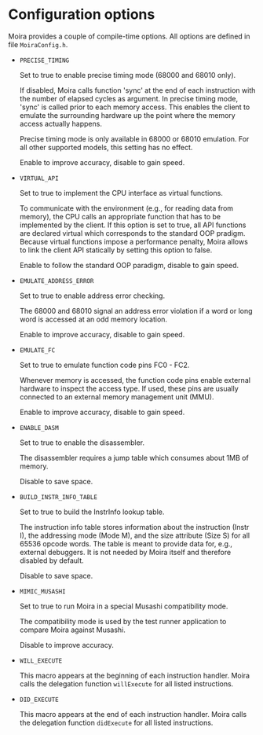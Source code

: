 # Configuration options

Moira provides a couple of compile-time options. All options are defined in file `MoiraConfig.h`. 

- `PRECISE_TIMING`

    Set to true to enable precise timing mode (68000 and 68010 only).

    If disabled, Moira calls function 'sync' at the end of each instruction with the number of elapsed cycles as argument. In precise timing mode, 'sync' is called prior to each memory access. This enables the client to emulate the surrounding hardware up the point where the memory access actually happens.
 
    Precise timing mode is only available in 68000 or 68010 emulation. For all other supported models, this setting has no effect.

    Enable to improve accuracy, disable to gain speed.

- `VIRTUAL_API`

    Set to true to implement the CPU interface as virtual functions.

    To communicate with the environment (e.g., for reading data from memory), the CPU calls an appropriate function that has to be implemented by the client. If this option is set to true, all API functions are declared virtual which corresponds to the standard OOP pradigm. Because virtual functions impose a performance penalty, Moira allows to link the client API statically by setting this option to false.
 
    Enable to follow the standard OOP paradigm, disable to gain speed.

 - `EMULATE_ADDRESS_ERROR`

    Set to true to enable address error checking.
    
    The 68000 and 68010 signal an address error violation if a word or long word is accessed at an odd memory location.

    Enable to improve accuracy, disable to gain speed.

- `EMULATE_FC`

    Set to true to emulate function code pins FC0 - FC2.
 
    Whenever memory is accessed, the function code pins enable external hardware to inspect the access type. If used, these pins are usually connected to an external memory management unit (MMU).
 
    Enable to improve accuracy, disable to gain speed.
 
- `ENABLE_DASM`

    Set to true to enable the disassembler.
 
    The disassembler requires a jump table which consumes about 1MB of memory.
 
    Disable to save space.
 
- `BUILD_INSTR_INFO_TABLE`

    Set to true to build the InstrInfo lookup table.
 
    The instruction info table stores information about the instruction (Instr I), the addressing mode (Mode M), and the size attribute (Size S) for all 65536 opcode words. The table is meant to provide data for, e.g., external debuggers. It is not needed by Moira itself and therefore disabled by default.
 
    Disable to save space.
 
- `MIMIC_MUSASHI`

    Set to true to run Moira in a special Musashi compatibility mode.
 
    The compatibility mode is used by the test runner application to compare Moira against Musashi.

    Disable to improve accuracy.

- `WILL_EXECUTE`

    This macro appears at the beginning of each instruction handler. Moira calls the delegation function `willExecute` for all listed instructions.
 
 - `DID_EXECUTE`

    This macro appears at the end of each instruction handler. Moira calls the delegation function `didExecute` for all listed instructions.
